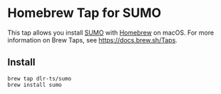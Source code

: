 # Homebrew Tap for SUMO

This tap allows you install [SUMO](http://sumo.dlr.de) with [Homebrew](https://brew.sh/) on macOS.
For more information on Brew Taps, see https://docs.brew.sh/Taps.

## Install

    brew tap dlr-ts/sumo
    brew install sumo
